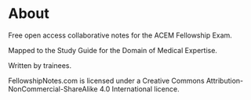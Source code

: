 # About

Free open access collaborative notes for the ACEM Fellowship Exam. 

Mapped to the Study Guide for the Domain of Medical Expertise.

Written by trainees. 













FellowshipNotes.com is licensed under a Creative Commons Attribution-NonCommercial-ShareAlike 4.0 International licence. 

